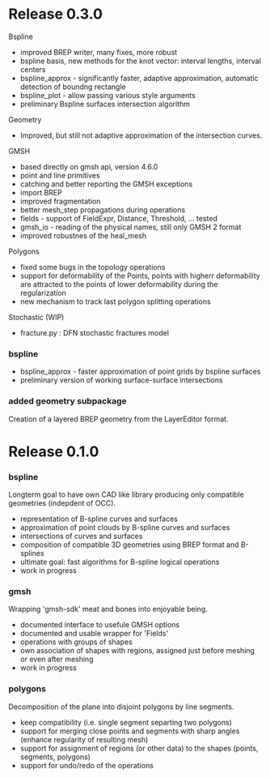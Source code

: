 # Release 0.3.0
Bspline
- improved BREP writer, many fixes, more robust
- bspline basis, new methods for the knot vector: interval lengths, interval centers
- bspline_approx - significantly faster, adaptive approximation, automatic detection of boundng rectangle
- bspline_plot - allow passing various style arguments
- preliminary Bspline surfaces intersection algorithm

Geometry
- Improved, but still not adaptive approximation of the intersection curves.


GMSH
- based directly on gmsh api, version 4.6.0
- point and line primitives
- catching and better reporting the GMSH exceptions
- import BREP
- improved fragmentation
- better mesh_step propagations during operations 
- fields - support of FieldExpr, Distance, Threshold, ... tested
- gmsh_io - reading of the physical names, still only GMSH 2 format
- improved robustnes of the heal_mesh

Polygons
- fixed some bugs in the topology operations
- support for deformability of the Points, points with higherr deformability are attracted 
  to the points of lower deformability during the regularization
- new mechanism to track last polygon splitting operations

Stochastic (WIP)
- fracture.py : DFN stochastic fractures model





### bspline

- bspline_approx - faster approximation of point grids by bspline surfaces
- preliminary version of working surface-surface intersections

### added geometry subpackage
Creation of a layered BREP geometry from the LayerEditor format.


# Release 0.1.0

### bspline
Longterm goal to have own CAD like library producing only compatible geometries (indepdent of OCC).

- representation of B-spline curves and surfaces
- approximation of point clouds by B-spline curves and surfaces
- intersections of curves and surfaces
- composition of compatible 3D geometries using BREP format and B-splines
- ultimate goal: fast algorithms for B-spline logical operations
- work in progress

### gmsh
Wrapping 'gmsh-sdk' meat and bones into enjoyable being.

- documented interface to usefule GMSH options
- documented and usable wrapper for 'Fields'
- operations with groups of shapes
- own association of shapes with regions, assigned just before meshing or even after meshing
- work in progress

### polygons
Decomposition of the plane into disjoint polygons by line segments. 

- keep compatibility (i.e. single segment separting two polygons)
- support for merging close points and segments with sharp angles (enhance regularity of resulting mesh)
- support for assignment of regions (or other data) to the shapes (points, segments, polygons)
- support for undo/redo of the operations





